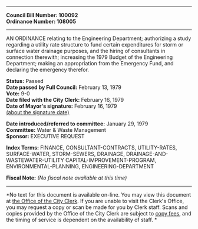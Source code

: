 * * * * *  
  
**Council Bill Number: [](#h0)[](#h2)100092**   
**Ordinance Number: 108005**  
  
* * * * *  
  
AN ORDINANCE relating to the Engineering Department; authorizing a study regarding a utility rate structure to fund certain expenditures for storm or surface water drainage purposes, and the hiring of consultants in connection therewith; increasing the 1979 Budget of the Engineering Department; making an appropriation from the Emergency Fund, and declaring the emergency therefor.  
  
**Status:** Passed   
**Date passed by Full Council:** February 13, 1979   
**Vote:** 9-0   
**Date filed with the City Clerk:** February 16, 1979   
**Date of Mayor's signature:** February 16, 1979   
[(about the signature date)](/~public/approvaldate.htm)   
  
  
**Date introduced/referred to committee:** January 29, 1979   
**Committee:** Water & Waste Management   
**Sponsor:** EXECUTIVE REQUEST   
  
**Index Terms:** FINANCE, CONSULTANT-CONTRACTS, UTILITY-RATES, SURFACE-WATER, STORM-SEWERS, DRAINAGE, DRAINAGE-AND-WASTEWATER-UTILITY CAPITAL-IMPROVEMENT-PROGRAM, ENVIRONMENTAL-PLANNING, ENGINEERING-DEPARTMENT  
  
**Fiscal Note:** *(No fiscal note available at this time)*  
  
* * * * *  
  
*No text for this document is available on-line. You may view this document at [the Office of the City Clerk](http://www.seattle.gov/leg/clerk/contactUs.htm). If you are unable to visit the Clerk's Office, you may request a copy or scan be made for you by Clerk staff. Scans and copies provided by the Office of the City Clerk are subject to [copy fees](http://clerk.seattle.gov/~public/clerkfees.htm), and the timing of service is dependent on the availability of staff. *  
  
  
